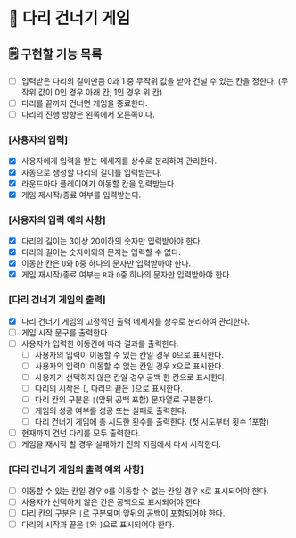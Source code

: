 #  🌉 다리 건너기 게임

## 🗒️ 구현할 기능 목록

- [ ] 입력받은 다리의 길이만큼 0과 1 중 무작위 값을 받아 건널 수 있는 칸을 정한다. (무작위 값이 0인 경우 아래 칸, 1인 경우 위 칸)
- [ ] 다리를 끝까지 건너면 게임을 종료한다.
- [ ] 다리의 진행 방향은 왼쪽에서 오른쪽이다.

### [사용자의 입력]

- [x] 사용자에게 입력을 받는 메세지를 상수로 분리하여 관리한다.
- [x] 자동으로 생성할 다리의 길이를 입력받는다.
- [x] 라운드마다 플레이어가 이동할 칸을 입력받는다.
- [x] 게임 재시작/종료 여부를 입력받는다.

### [사용자의 입력 예외 사항]

- [x] 다리의 길이는 3이상 20이하의 숫자만 입력받아야 한다.
- [x] 다리의 길이는 숫자이외의 문자는 입력할 수 없다.
- [x] 이동한 칸은 `U`와 `D`중 하나의 문자만 입력받아야 한다.
- [x] 게임 재시작/종료 여부는 `R`과 `Q`중 하나의 문자만 입력받아야 한다.

### [다리 건너기 게임의 출력]

- [x] 다리 건너기 게임의 고정적인 출력 메세지를 상수로 분리하여 관리한다.
- [ ] 게임 시작 문구를 출력한다.
- [ ] 사용자가 입력한 이동칸에 따라 결과를 출력한다.
  - [ ] 사용자의 입력이 이동할 수 있는 칸일 경우 `O`으로 표시한다.
  - [ ] 사용자의 입력이 이동할 수 없는 칸일 경우 `X`으로 표시한다.
  - [ ] 사용자가 선택하지 않은 칸일 경우 공백 한 칸으로 표시한다.
  - [ ] 다리의 시작은 `[`, 다리의 끝은 `]`으로 표시한다.
  - [ ] 다리 칸의 구분은 `|`(앞뒤 공백 포함) 문자열로 구분한다.
  - [ ] 게임의 성공 여부를 성공 또는 실패로 출력한다.
  - [ ] 다리 건너기 게임에 총 시도한 횟수를 출력한다. (첫 시도부터 횟수 1포함)
- [ ] 현재까지 건넌 다리를 모두 출력한다.
- [ ] 게임을 재시작 할 경우 실패하기 전의 지점에서 다시 시작한다.

### [다리 건너기 게임의 출력 예외 사항]

- [ ] 이동할 수 있는 칸일 경우 `O`를 이동할 수 없는 칸일 경우 `X`로 표시되어야 한다.
- [ ] 사용자가 선택하지 않은 칸은 공백으로 표시되어야 한다.
- [ ] 다리 칸의 구분은 `|`로 구분되며 앞뒤의 공백이 포함되어야 한다.
- [ ] 다리의 시작과 끝은 `[`와 `]`으로 표시되어야 한다.
